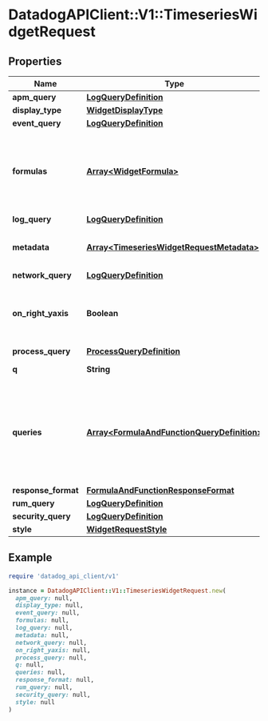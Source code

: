 # DatadogAPIClient::V1::TimeseriesWidgetRequest

## Properties

| Name | Type | Description | Notes |
| ---- | ---- | ----------- | ----- |
| **apm_query** | [**LogQueryDefinition**](LogQueryDefinition.md) |  | [optional] |
| **display_type** | [**WidgetDisplayType**](WidgetDisplayType.md) |  | [optional] |
| **event_query** | [**LogQueryDefinition**](LogQueryDefinition.md) |  | [optional] |
| **formulas** | [**Array&lt;WidgetFormula&gt;**](WidgetFormula.md) | List of formulas that operate on queries. This feature is currently in beta. | [optional] |
| **log_query** | [**LogQueryDefinition**](LogQueryDefinition.md) |  | [optional] |
| **metadata** | [**Array&lt;TimeseriesWidgetRequestMetadata&gt;**](TimeseriesWidgetRequestMetadata.md) | Used to define expression aliases. | [optional] |
| **network_query** | [**LogQueryDefinition**](LogQueryDefinition.md) |  | [optional] |
| **on_right_yaxis** | **Boolean** | Whether or not to display a second y-axis on the right. | [optional] |
| **process_query** | [**ProcessQueryDefinition**](ProcessQueryDefinition.md) |  | [optional] |
| **q** | **String** | Widget query. | [optional] |
| **queries** | [**Array&lt;FormulaAndFunctionQueryDefinition&gt;**](FormulaAndFunctionQueryDefinition.md) | List of queries that can be returned directly or used in formulas. This feature is currently in beta. | [optional] |
| **response_format** | [**FormulaAndFunctionResponseFormat**](FormulaAndFunctionResponseFormat.md) |  | [optional] |
| **rum_query** | [**LogQueryDefinition**](LogQueryDefinition.md) |  | [optional] |
| **security_query** | [**LogQueryDefinition**](LogQueryDefinition.md) |  | [optional] |
| **style** | [**WidgetRequestStyle**](WidgetRequestStyle.md) |  | [optional] |

## Example

```ruby
require 'datadog_api_client/v1'

instance = DatadogAPIClient::V1::TimeseriesWidgetRequest.new(
  apm_query: null,
  display_type: null,
  event_query: null,
  formulas: null,
  log_query: null,
  metadata: null,
  network_query: null,
  on_right_yaxis: null,
  process_query: null,
  q: null,
  queries: null,
  response_format: null,
  rum_query: null,
  security_query: null,
  style: null
)
```

